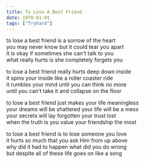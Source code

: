```yaml
---
title: To Lose A Best Friend
date: 1970-01-01
tags: ["Tryhard"]
---
```


to lose a best friend is a sorrow of the heart  
you may never know but it could tear you apart  
it is okay if sometimes she can't talk to you  
what really hurts is she completely forgets you

to lose a best friend really hurts deep down inside  
it spins your inside like a roller coaster ride  
it rumbles your mind until you can think no more  
until you can't take it and collapse on the floor

to lose a best friend just makes your life meaningless  
your dreams will be shattered your life will be a mess  
your secrets will lay forgotten your trust lost  
when the truth is you value your friendship the most

to lose a best friend is to lose someone you love  
it hurts so much that you ask Him from up above  
why did it had to happen what did you do wrong  
but despite all of these life goes on like a song
